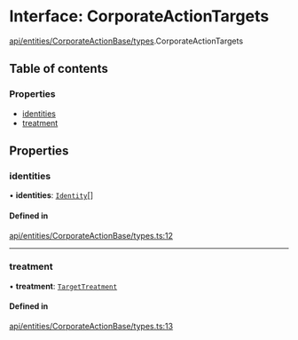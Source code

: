 # Interface: CorporateActionTargets

[api/entities/CorporateActionBase/types](../wiki/api.entities.CorporateActionBase.types).CorporateActionTargets

## Table of contents

### Properties

- [identities](../wiki/api.entities.CorporateActionBase.types.CorporateActionTargets#identities)
- [treatment](../wiki/api.entities.CorporateActionBase.types.CorporateActionTargets#treatment)

## Properties

### identities

• **identities**: [`Identity`](../wiki/api.entities.Identity.Identity)[]

#### Defined in

[api/entities/CorporateActionBase/types.ts:12](https://github.com/PolymeshAssociation/polymesh-sdk/blob/3d14e829/src/api/entities/CorporateActionBase/types.ts#L12)

___

### treatment

• **treatment**: [`TargetTreatment`](../wiki/api.entities.CorporateActionBase.types.TargetTreatment)

#### Defined in

[api/entities/CorporateActionBase/types.ts:13](https://github.com/PolymeshAssociation/polymesh-sdk/blob/3d14e829/src/api/entities/CorporateActionBase/types.ts#L13)
